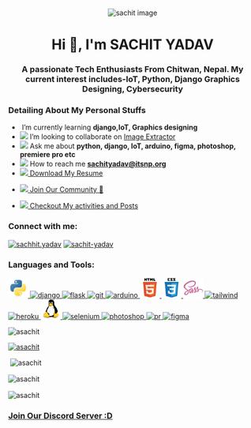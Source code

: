 <div style="text-align: center; margin: 2em 0;">
        <img src="https://user-images.githubusercontent.com/73944456/156336862-a257c366-13ed-4709-a804-528587070e9d.jpg"
                alt="sachit image" srcset="">
</div>
<h1 align="center">Hi 👋, I'm SACHIT YADAV</h1>
<h3 align="center">A passionate Tech Enthusiasts From Chitwan, Nepal. My current interest includes-IoT, Python, Django
        Graphics Designing, Cybersecurity</h3>
<h3>Detailing About My Personal Stuffs</h3>

- <img src="https://user-images.githubusercontent.com/73944456/156335536-b1431c06-af16-43dd-8062-3fd216733e15.svg"
        alt="" srcset="" width="35"> I’m currently learning **django,IoT, Graphics designing**
- <img src="https://user-images.githubusercontent.com/73944456/156142320-a879b281-da41-4e58-aaa4-ff9a1af30130.svg"
        width="30"> I’m looking to collaborate on [Image Extractor](https://github.com/ASACHIT/Pics-Extractor.git)
- <img src="https://user-images.githubusercontent.com/73944456/156142962-89615d24-4136-4ed3-b4f1-685c7d56a474.svg"
        width="30"> Ask me about **python, django, IoT, arduino, figma, photoshop, premiere pro etc**
- <img src="https://user-images.githubusercontent.com/73944456/156143298-03d879ba-1099-4a25-a7a9-0b7486f061f3.svg"
        width="27"> How to reach me **sachityadav@itsnp.org**
- <a href="https://drive.google.com/file/d/1Iodss0TJzQ5UeQEGyQPypZFOYvwhm0fd/view?usp=sharing">
        <img src="https://user-images.githubusercontent.com/73944456/156334847-94e54211-d6c0-44e2-a0d7-eef564463db0.svg"
                width="27"> Download My Resume
</a>

- <a href="https://www.facebook.com/groups/itsnporg">
        <img src="https://user-images.githubusercontent.com/73944456/156338407-aa260be0-0c71-4fc4-b77b-6d963a490f27.svg"
                width="27"> Join
        Our Community 💖
</a>

- <a href="https://www.facebook.com/sachhit.yadav">
        <img src="https://user-images.githubusercontent.com/73944456/156346048-de46837d-421f-4fa7-b7de-801805922dd4.svg"
                width="30"> Checkout My activities and Posts </a>


<h3 align="left">Connect with me:</h3>
<p align="left">
        <a href="https://fb.com/sachhit.yadav" target="blank"><img align="center"
                        src="https://raw.githubusercontent.com/rahuldkjain/github-profile-readme-generator/master/src/images/icons/Social/facebook.svg"
                        alt="sachhit.yadav" height="30" width="40" /></a>
        <a href="https://linkedin.com/in/sachit-yadav" target="blank"><img align="center"
                        src="https://raw.githubusercontent.com/rahuldkjain/github-profile-readme-generator/master/src/images/icons/Social/linked-in-alt.svg"
                        alt="sachit-yadav" height="30" width="40" /></a>
</p>

<h3 align="left">Languages and Tools:</h3>
<p align="left">
        <a href="https://www.python.org" target="_blank" rel="noreferrer">
                <img src="https://raw.githubusercontent.com/devicons/devicon/master/icons/python/python-original.svg"
                        alt="python" width="40" height="40" />
        </a>
        <a href="https://www.djangoproject.com/" target="_blank" rel="noreferrer">
                <img src="https://cdn.iconscout.com/icon/free/png-256/django-1-282754.png" alt="django" width="40"
                        height="40" />
        </a>
        <a href="https://flask.palletsprojects.com/" target="_blank" rel="noreferrer"> <img
                        src="https://www.vectorlogo.zone/logos/pocoo_flask/pocoo_flask-icon.svg" alt="flask" width="40"
                        height="40" /> </a> <a href="https://git-scm.com/" target="_blank" rel="noreferrer"> <img
                        src="https://www.vectorlogo.zone/logos/git-scm/git-scm-icon.svg" alt="git" width="40"
                        height="40" />
        </a>
        <a href="https://www.arduino.cc/" target="_blank" rel="noreferrer"> <img
                        src="https://cdn.worldvectorlogo.com/logos/arduino-1.svg" alt="arduino" width="40"
                        height="40" />
        </a>
        <a href="https://www.w3.org/html/" target="_blank" rel="noreferrer"> <img
                        src="https://raw.githubusercontent.com/devicons/devicon/master/icons/html5/html5-original-wordmark.svg"
                        alt="html5" width="40" height="40" />
        </a>
        <a href="https://www.w3schools.com/css/" target="_blank" rel="noreferrer"> <img
                        src="https://raw.githubusercontent.com/devicons/devicon/master/icons/css3/css3-original-wordmark.svg"
                        alt="css3" width="40" height="40" />
        </a>
        <a href="https://sass-lang.com" target="_blank" rel="noreferrer">
                <img src="https://raw.githubusercontent.com/devicons/devicon/master/icons/sass/sass-original.svg"
                        alt="sass" width="40" height="40" />
        </a>
        <a href="https://tailwindcss.com/" target="_blank" rel="noreferrer">
                <img src="https://www.vectorlogo.zone/logos/tailwindcss/tailwindcss-icon.svg" alt="tailwind" width="40"
                        height="40" />
        </a>
        <a href="https://heroku.com" target="_blank" rel="noreferrer"> <img
                        src="https://www.vectorlogo.zone/logos/heroku/heroku-icon.svg" alt="heroku" width="40"
                        height="40" />
        </a>
        <a href="https://www.linux.org/" target="_blank" rel="noreferrer">
                <img src="https://raw.githubusercontent.com/devicons/devicon/master/icons/linux/linux-original.svg"
                        alt="linux" width="40" height="40" />
        </a>
        <a href="https://www.selenium.dev" target="_blank" rel="noreferrer"> <img
                        src="https://raw.githubusercontent.com/detain/svg-logos/780f25886640cef088af994181646db2f6b1a3f8/svg/selenium-logo.svg"
                        alt="selenium" width="40" height="40" />
        </a>
        <a href="https://www.photoshop.com/en" target="_blank" rel="noreferrer"> <img
                        src="https://user-images.githubusercontent.com/73944456/156149706-ac4f2d4f-4864-4e88-86ec-36f23ef04954.svg"
                        alt="photoshop" width="40" height="40" />
        </a>
        <a href="https://www.photoshop.com/en" target="_blank" rel="noreferrer"> <img
                        src="https://user-images.githubusercontent.com/73944456/156149234-221faa4f-dc3d-4008-901b-5d3f3dce94c5.svg"
                        alt="pr" width="40" height="40" />
        </a>
        <a href="https://www.figma.com/" target="_blank" rel="noreferrer">
                <img src="https://www.vectorlogo.zone/logos/figma/figma-icon.svg" alt="figma" width="40" height="40" />
        </a>
</p>
<p align="left">
        <img src="https://komarev.com/ghpvc/?username=asachit&label=Profile%20views&color=0e75b6&style=flat"
                alt="asachit" />
</p>

<p align="left">
        <a href="https://github.com/ryo-ma/github-profile-trophy">
                <img src="https://github-profile-trophy.vercel.app/?username=asachit" alt="asachit" />
        </a>
</p>

<p>&nbsp;<img align="center" src="https://github-readme-stats.vercel.app/api?username=asachit&show_icons=true&locale=en"
                alt="asachit" /></p>
<p><img align="center" src="https://github-readme-streak-stats.herokuapp.com/?user=asachit&" alt="asachit" /></p>
<p><img align="center"
                src="https://github-readme-stats.vercel.app/api/top-langs?username=asachit&show_icons=true&locale=en"
                alt="asachit" /></p>
                

<h3> <a href="http://discord.gg/RPC9PNJrSt"> Join Our Discord Server :D </a></h3>
<p><img align="left"
                src="https://camo.githubusercontent.com/49e804b820b1ba50b50c67092b05f92a767af5c7b1059df624558ff8dd68b65f/68747470733a2f2f696e7669646765742e737769746368626c6164652e78797a2f52504339504e4a725374"
                alt="" width="45%"></p>
